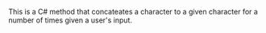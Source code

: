 This is a C# method that concateates a character to a given character for a number of times given a user's input.
